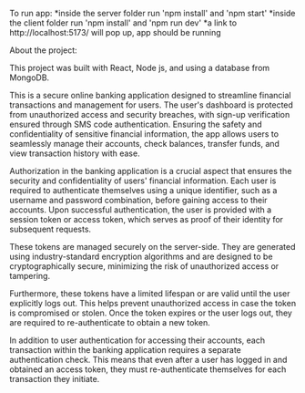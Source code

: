 To run app:
*inside the server folder run 'npm install' and 'npm start'
*inside the client folder run 'npm install' and 'npm run dev'
*a link to http://localhost:5173/ will pop up, app should be running

About the project:

This project was built with React, Node js, and using a database from MongoDB.

This is a secure online banking application designed to streamline financial transactions and management for users.
The user's dashboard is protected from unauthorized access and security breaches, with sign-up verification ensured through SMS code authentication.
Ensuring the safety and confidentiality of sensitive financial information, the app allows users to seamlessly manage their accounts, check balances, transfer funds, and view transaction history with ease.

Authorization in the banking application is a crucial aspect that ensures the security and confidentiality of users' financial information. Each user is required to authenticate themselves using a unique identifier, such as a username and password combination, before gaining access to their accounts. Upon successful authentication, the user is provided with a session token or access token, which serves as proof of their identity for subsequent requests.

These tokens are managed securely on the server-side. They are generated using industry-standard encryption algorithms and are designed to be cryptographically secure, minimizing the risk of unauthorized access or tampering.

Furthermore, these tokens have a limited lifespan or are valid until the user explicitly logs out. This helps prevent unauthorized access in case the token is compromised or stolen. Once the token expires or the user logs out, they are required to re-authenticate to obtain a new token.

In addition to user authentication for accessing their accounts, each transaction within the banking application requires a separate authentication check. This means that even after a user has logged in and obtained an access token, they must re-authenticate themselves for each transaction they initiate.
